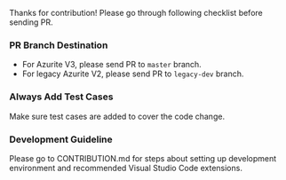 Thanks for contribution! Please go through following checklist before sending PR.

### PR Branch Destination

- For Azurite V3, please send PR to `master` branch.
- For legacy Azurite V2, please send PR to `legacy-dev` branch.

### Always Add Test Cases

Make sure test cases are added to cover the code change.

### Development Guideline

Please go to CONTRIBUTION.md for steps about setting up development environment and recommended Visual Studio Code extensions.
